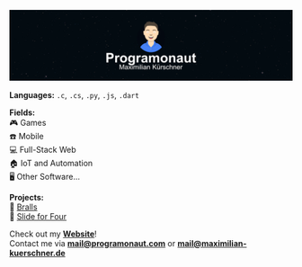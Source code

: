 ![programonaut banner](images/programonaut.png)

**Languages:** `.c`, `.cs`, `.py`, `.js`, `.dart`

**Fields:**  
🎮 Games  
☎️ Mobile  
💻 Full-Stack Web  
🏠 IoT and Automation  
🖥️ Other Software...

**Projects:**  
🏐 [Bralls](https://play.google.com/store/apps/details?id=com.Deved.Bralls)  
🧩 [Slide for Four](https://slide-for-four.de)  

Check out my [**Website**](https://programonaut.com)!  
Contact me via **mail@programonaut.com** or **mail@maximilian-kuerschner.de**
